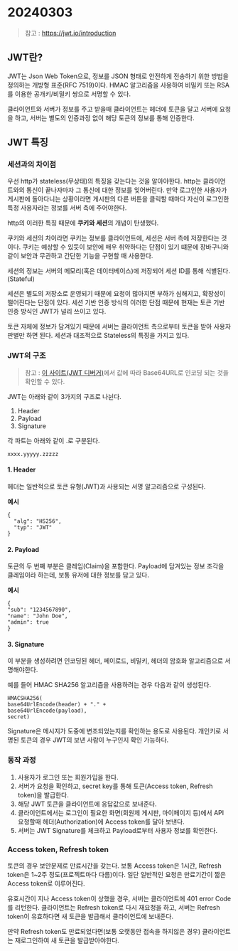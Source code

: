 # 20240303

> 참고 : 
> https://jwt.io/introduction

## JWT란?

JWT는 Json Web Token으로, 정보를 JSON 형태로 안전하게 전송하기 위한 방법을 정의하는 개방형 표준(RFC 7519)이다.
HMAC 알고리즘을 사용하여 비밀키 또는 RSA를 이용한 공개키/비밀키 쌍으로 서명할 수 있다. 

 클라이언트와 서버가 정보를 주고 받을때 클라이언트는 헤더에 토큰을 달고 서버에 요청을 하고, 서버는 별도의 인증과정 없이 해당 토큰의 정보를 통해 인증한다. 



## JWT 특징 

### 세션과의 차이점 


우선 http가 stateless(무상태)의 특징을 갖는다는 것을 알아야한다. http는 클라이언트와의 통신이 끝나자마자 그 통신에 대한 정보를 잊어버린다. 만약 로그인한 사용자가 게시판에 돌아다니는 상황이라면 게시판의 다른 버튼을 클릭할 때마다 자신이 로그인한 특정 사용자라는 정보를 서버 측에 주어야한다. 

http의 이러한 특징 때문에 **쿠키와 세션**의 개념이 탄생했다. 

쿠키와 세션의 차이라면 쿠키는 정보를 클라이언트에, 세션은 서버 측에 저장한다는 것이다. 쿠키는 예상할 수 있듯이 보안에 매우 취약하다는 단점이 있기 떄문에 장바구니와 같이 보안과 무관하고 간단한 기능을 구현할 때 사용한다. 

세션의 정보는 서버의 메모리(혹은 데이터베이스)에 저장되어 세션 ID를 통해 식별된다. (Stateful)

세션은 별도의 저장소로 운영되기 때문에 요청이 많아지면 부하가 심해지고, 확장성이 떨어진다는 단점이 있다. 
세션 기반 인증 방식의 이러한 단점 때문에 현재는 토큰 기반 인증 방식인 JWT가 널리 쓰이고 있다.

토큰 자체에 정보가 담겨있기 때문에 서버는 클라이언트 측으로부터 토큰을 받아 사용자 판별만 하면 된다. 
세션과 대조적으로 Stateless의 특징을 가지고 있다. 

### JWT의 구조

>참고 : [이 사이트(JWT 디버거)](https://jwt.io/)에서 값에 따라 Base64URL로 인코딩 되는 것을 확인할 수 있다. <br>

JWT는 아래와 같이 3가지의 구조로 나뉜다. 
1. Header
2. Payload
3. Signature

각 파트는 아래와 같이 .로 구분된다. 
```
xxxx.yyyyy.zzzzz
```

#### 1. Header 
헤더는 일반적으로 토큰 유형(JWT)과 사용되는 서명 알고리즘으로 구성된다.

**예시**
```
{
  "alg": "HS256",
  "typ": "JWT"
}
```
#### 2. Payload

토큰의 두 번째 부분은 클레임(Claim)을 포함한다. Payload에 담겨있는 정보 조각을 클레임이라 하는데, 보통 유저에 대한 정보를 담고 있다.

**예시**
```
{
"sub": "1234567890",
"name": "John Doe",
"admin": true
}
```

#### 3. Signature
이 부분을 생성하려면 인코딩된 헤더, 페이로드, 비밀키, 헤더의 암호화 알고리즘으로 서명해야한다. 

예를 들어 HMAC SHA256 알고리즘을 사용하려는 경우 다음과 같이 생성된다.

```
HMACSHA256(
base64UrlEncode(header) + "." +
base64UrlEncode(payload),
secret)
```

Signature은 메시지가 도중에 변조되었는지를 확인하는 용도로 사용된다.
개인키로 서명된 토큰의 경우 JWT의 보낸 사람이 누구인지 확인 가능하다. 

### 동작 과정

1. 사용자가 로그인 또는 회원가입을 한다. 
2. 서버가 요청을 확인하고, secret key를 통해 토큰(Access token, Refresh token)을 발급한다.
3. 해당 JWT 토큰을 클라이언트에 응답값으로 보내준다. 
4. 클라이언트에서는 로그인이 필요한 화면(회원제 게시판, 마이페이지 등)에서 API 요청할때 헤더(Authorization)에 Access token를 달아 보낸다.
5. 서버는 JWT Signature를 체크하고 Payload로부터 사용자 정보를 확인한다.

### Access token, Refresh token

토큰의 경우 보안문제로 만료시간을 갖는다. 
보통 Access token은 1시간, Refresh token은 1~2주 정도(프로젝트마다 다름)이다.
일단 일반적인 요청은 만료기간이 짧은 Access token로 이루어진다. 

유효시간이 지나 Access token이 상했을 경우, 서버는 클라이언트에 401 error Code를 리턴한다.
클라이언트는 Refresh token로 다시 재요청을 하고, 서버는 Refresh token이 유효하다면 새 토큰을 발급해서 클라이언트에 보내준다. 

만약 Refresh token도 만료되었다면(보통 오랫동안 접속을 하지않은 경우) 클라이언트는 재로그인하여 새 토큰을 발급받아야한다.
